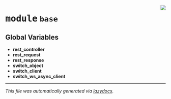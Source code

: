 <!-- markdownlint-disable -->

<a href="../../../src/switch/base/__init__.py#L0"><img align="right" src="https://img.shields.io/badge/-source-cccccc?style=flat-square"/></a>

# <kbd>module</kbd> `base`




**Global Variables**
---------------
- **rest_controller**
- **rest_request**
- **rest_response**
- **switch_object**
- **switch_client**
- **switch_ws_async_client**




---

_This file was automatically generated via [lazydocs](https://github.com/ml-tooling/lazydocs)._
